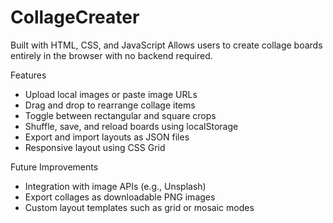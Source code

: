 # CollageCreater
Built with HTML, CSS, and JavaScript
Allows users to create collage boards entirely in the browser with no backend required.

Features
- Upload local images or paste image URLs
- Drag and drop to rearrange collage items
- Toggle between rectangular and square crops
- Shuffle, save, and reload boards using localStorage
- Export and import layouts as JSON files
- Responsive layout using CSS Grid

Future Improvements
- Integration with image APIs (e.g., Unsplash)
- Export collages as downloadable PNG images
- Custom layout templates such as grid or mosaic modes
